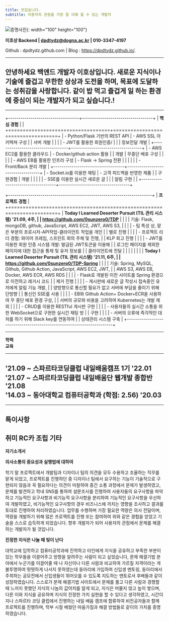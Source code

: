 ```yaml
---
title: 반갑습니다.
subtitle: 이용자의 관점을 가장 잘 이해 할 수 있는 개발자
---
```


![증명사진](https://user-images.githubusercontent.com/38107948/150670364-2b4a4bf5-93d1-4a57-8a6e-84ec8a23e709.jpg){: width="100" height="100"}


**이호상 Backend \| dpdtydz@dogna.ac.kr \|
010-3347-4197**

Github : dpdtydz.github.com \| Blog : https://dpdtydz.github.io/.


  -----------------------------------------------------------------------
  안녕하세요 백엔드 개발자 이호상입니다. 새로운 지식이나 기술에 즐겁고
  무한한 상상과 도전을 하며, 목표에 도달하는 성취감을 사랑합니다. 같이 밥
  먹고 즐겁게 일 하는 환경에 중심이 되는 개발자가 되고 싶습니다.!
  -----------------------------------------------------------------------

  -----------------------------------------------------------------------


+-----------------------------------+-----------------------------------+
| **핵심 경험**                     |                                   |
+===================================+===================================+
| -   Python/Flask 기반의 REST API  | -   AWS SSL 아키텍쳐 구성         |
|     서버 개발                     |                                   |
|                                   | -   JWT를 활용한 회원인증/        |
|                                   |     정보전달 개발                 |
+-----------------------------------+-----------------------------------+
| -   AWS EC2를 활용한 클라우드     | -   Docker/github action 활용     |
|     개발                          |     무중단 배포 구성              |
|                                   |                                   |
| -   AWS EB를 활용한 인프라 구성   | -   Flask -\> Spring 전환         |
|                                   |                                   |
|                                   | -   Front/Back 분리 개발          |
+-----------------------------------+-----------------------------------+
| -   Socket.io를 이용한 채팅       | -   고객 피드백을 반영한 제품     |
|     구현경험                      |     개발                          |
|                                   |                                   |
| -   SSE를 이용한 실시간 새로운 글 |                                   |
|     알림 구현                     |                                   |
+-----------------------------------+-----------------------------------+


+-----------------------------------------------------------------------+
| **프로젝트 경험**                                                     |
+=======================================================================+
| **Today I Learned Deserter Pursuit (TIL 관리 시스템) '21.09, 4주,     |
| https://github.com/0sunzero0/TDP**                                    |
|                                                                       |
| 기술: Flask, mongoDB, github, JavaScript, AWS EC2, JWT, AWS S3,       |
|                                                                       |
| -   팀 특성 상, 맡은 부분의 프로시저-API작업-클라이언트 작업을 개인     |
|     별로 진행                                                         |
|                                                                       |
| -   프로젝트 리더 경험: 와이어 프레임, 스프린트 회의 주체 및 진행,      |
|     KLP 회고 진행                                                     |
|                                                                       |
| -   JWT를 이용한 회원 인증 시스템 개발: 발급된 JWT토큰을 이용해         |
|     로그인 페이지를 제외한 페이지에 대한 접근을 통제 및 유저 정보를     |
|     클라이언트에 전달                                                 |
|                                                                       |
|                                                                       |
|                                                                       |
| **Today I Learned Deserter Pursuit (TIL 관리 시스템) '21.11, 6주,     |
| https://github.com/0sunzero0/TDP-Spring**                             |
|                                                                       |
| 기술: Spring, MySQL, Github, Github Action, JavaScript, AWS EC2, JWT, |
| AWS S3, AWS EB, Docker, AWS ECR, AWS RDS                              |
|                                                                       |
| -   Flask로 개발된 이전 사이트를 Spring 환경으로 이전하고 레거시 코드 |
|     제거 진행                                                         |
|                                                                       |
| -   게시판에 새로운 글 작성시 접속중인 유저에게 알림 기능 개발,       |
|     양방향으로 통신할 필요가 없고 서버에 부담을 줄이기 위해 단방향    |
|     통신인 SSE를 사용                                                 |
|                                                                       |
| -   EB와 Github Action+ Docker+ECR을 사용하여 무 중단 배포 환경 구성, |
|     서버의 규모와 비용을 고려하여 Kubernetes는 개발 제외              |
|                                                                       |
| -   CRUD를 이용한 RESTful 게시판 구현                                 |
|                                                                       |
| -   사용자들의 실시간 소통을 위한 WebSocket으로 구현한 실시간 채팅 방 |
|     구현                                                              |
|                                                                       |
| -   서버의 오류에 즉각적인 대처를 하기 위해 Slack key를 연동하여      |
|     상태관리 시스템 구축                                              |
+-----------------------------------------------------------------------+


-----------------------------------------------------------------------
**학력      
교육**       
------------ ----------------------------------------------------------
'21.09 \~    스파르타코딩클럽 내일배움캠프 1기
'22.01       
'21.07 \~    스파르타코딩클럽 내일배움단 웹개발 종합반
'21.08       
'14.03 \~    동아대학교 컴퓨터공학과 (학점: 2.56)
'20.03       
-------------------------------------------------------------------------
-------------------------------------------------------------------------
**특이사항**   
-------------------------------------------------------------------------
취미           RC카 조립
기타           
-------------------------------------------------------------------------


**자기소개서**

**의사소통의 중요성과 실행법에 대하여**

학기 말 프로젝트에서 개발팀과 디자이너 팀의 의견을 모두 수용하고
조율하는 직무를 맡게 되었고, 프로젝트를 진행하던 중 디자이너 팀에서
요구하는 기능이 기술적으로 구현되지 않음과 꼭 필요하다는 의견이 마찰하여
중간 소통 과정에서 문제가 발생하였고, 문제를 발견하고 학내 SNS를 통하여
설문조사를 진행하여 사용자들의 요구사항을 파악하고 기능적인 요구사항과
비기능적 요구사항을 분리하여 기능적인 요구사항을 우선하여 개발하였고,
비기능적인 요구사항의 경우 비즈니스에 끼치는 영향을 조사하고 결과를
토대로 진행하여 처리하였습니다. 업무를 수행하며 가장 필요한 역량은 의사
전달이며, 역량을 개발하기 위해 많은 프로젝트를 진행 또는 참여하여 위와
같은 경험을 얻었고 기술을 스스로 습득하게 되었습니다. 향후 개발자가 되어
사용자의 관점에서 문제를 해결하는 개발자가 될 것입니다.

**진정한 지식은 나눌 때 빛이 난다**

대학교에 입학하고 컴퓨터공학과에 진학하고 타인에게 지식을 공유하고
부족한 부분이 있는 학우들을 이끌어주고 방향을 알려주는 사람이 되고
싶었습니다, 문제 해결기법 분야에서 누군가를 이끌어줄 때 나 자신이나 다른
사람과 비교하여 가르칠 자격이라는 게 불투명하여 떳떳하게 나서지
못하였는데 동아리에 가입하여 신입생 멘토링, 동아리에서 주최하는
공모전에서 신입생들이 뛰어오를 수 있도록 지도하는 멘토로서 후배들과 같이
성장하였습니다. 스스로가 문제 해결기법 사이트에서 문제를 풀고 다른
사람과 경쟁할 때 느끼지 못했던 지식의 나눔의 값어치를 알게 되고, 지식은
머물지 않고 높이 쌓으며, 다른 이와 지식을 공유하며 지식의 진정한 가치
실현을 할 수 있다고 생각하였고, 시간이 지나 스파르타 코딩 클럽에서
진행하는 내일 배움 캠프에 합류하여 비전공자들과 함께 프로젝트를
진행하며, 학부 시절 배웠던 마음가짐과 해결 방법들로 같이의 가치를
증명하였습니다.
